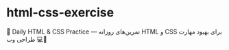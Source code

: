 # html-css-exercise
🌱 Daily HTML &amp; CSS Practice — تمرین‌های روزانه HTML و CSS برای بهبود مهارت طراحی وب 💻🎨
